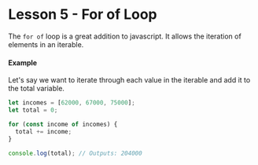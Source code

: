 # Lesson 5 - For of Loop

The `for of` loop is a great addition to javascript. It allows the iteration of elements in an iterable.

#### Example

Let's say we want to iterate through each value in the iterable and add it to the total variable.

```js
let incomes = [62000, 67000, 75000];
let total = 0;

for (const income of incomes) {
  total += income;
}

console.log(total); // Outputs: 204000
```
